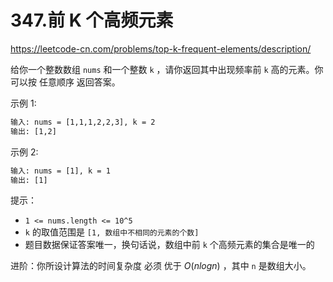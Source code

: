 # 347.前 K 个高频元素

<https://leetcode-cn.com/problems/top-k-frequent-elements/description/>

给你一个整数数组 `nums` 和一个整数 `k` ，请你返回其中出现频率前 `k` 高的元素。你可以按 任意顺序 返回答案。

示例 1:

```txt
输入: nums = [1,1,1,2,2,3], k = 2
输出: [1,2]
```

示例 2:

```txt
输入: nums = [1], k = 1
输出: [1]
```

提示：

- `1 <= nums.length <= 10^5`
- `k` 的取值范围是 `[1, 数组中不相同的元素的个数]`
- 题目数据保证答案唯一，换句话说，数组中前 `k` 个高频元素的集合是唯一的

进阶：你所设计算法的时间复杂度 必须 优于 $O(n log n)$ ，其中 `n` 是数组大小。
